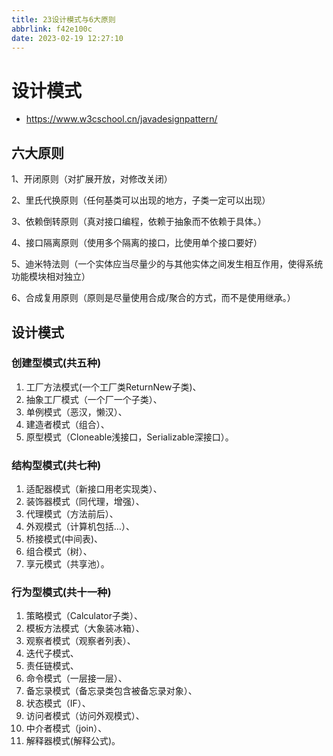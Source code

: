 ```yaml
---
title: 23设计模式与6大原则
abbrlink: f42e100c
date: 2023-02-19 12:27:10
---
```




# 设计模式

- https://www.w3cschool.cn/javadesignpattern/

## 六大原则

1、开闭原则（对扩展开放，对修改关闭）

2、里氏代换原则（任何基类可以出现的地方，子类一定可以出现）

3、依赖倒转原则（真对接口编程，依赖于抽象而不依赖于具体。）

4、接口隔离原则（使用多个隔离的接口，比使用单个接口要好）

5、迪米特法则（一个实体应当尽量少的与其他实体之间发生相互作用，使得系统功能模块相对独立）

6、合成复用原则（原则是尽量使用合成/聚合的方式，而不是使用继承。）

## 设计模式

### 创建型模式(共五种)

1. 工厂方法模式(一个工厂类ReturnNew子类)、
2. 抽象工厂模式（一个厂一个子类）、
3. 单例模式（恶汉，懒汉）、
4. 建造者模式（组合）、
5. 原型模式（Cloneable浅接口，Serializable深接口）。

### 结构型模式(共七种)

1. 适配器模式（新接口用老实现类）、
2. 装饰器模式（同代理，增强）、
3. 代理模式（方法前后）、
4. 外观模式（计算机包括…）、
5. 桥接模式(中间表)、
6. 组合模式（树）、
7. 享元模式（共享池）。

### 行为型模式(共十一种)

1. 策略模式（Calculator子类）、
2. 模板方法模式（大象装冰箱）、
3. 观察者模式（观察者列表）、
4. 迭代子模式、
5. 责任链模式、
6. 命令模式（一层接一层）、
7. 备忘录模式（备忘录类包含被备忘录对象）、
8. 状态模式（IF）、
9. 访问者模式（访问外观模式）、
10. 中介者模式（join）、
11. 解释器模式(解释公式)。